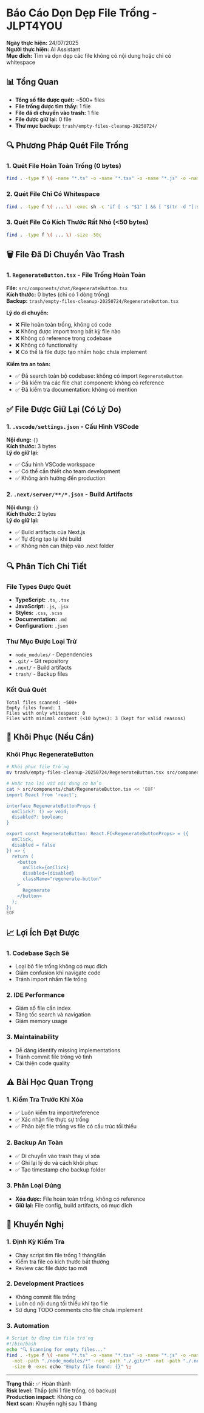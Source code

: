 # Báo Cáo Dọn Dẹp File Trống - JLPT4YOU

**Ngày thực hiện:** 24/07/2025  
**Người thực hiện:** AI Assistant  
**Mục đích:** Tìm và dọn dẹp các file không có nội dung hoặc chỉ có whitespace

## 📊 Tổng Quan

- **Tổng số file được quét:** ~500+ files
- **File trống được tìm thấy:** 1 file
- **File đã di chuyển vào trash:** 1 file
- **File được giữ lại:** 0 file
- **Thư mục backup:** `trash/empty-files-cleanup-20250724/`

## 🔍 Phương Pháp Quét File Trống

### 1. Quét File Hoàn Toàn Trống (0 bytes)
```bash
find . -type f \( -name "*.ts" -o -name "*.tsx" -o -name "*.js" -o -name "*.jsx" -o -name "*.css" -o -name "*.scss" -o -name "*.md" \) -not -path "./node_modules/*" -not -path "./.git/*" -not -path "./.next/*" -size 0
```

### 2. Quét File Chỉ Có Whitespace
```bash
find . -type f \( ... \) -exec sh -c 'if [ -s "$1" ] && [ "$(tr -d "[:space:]" < "$1" | wc -c)" -eq 0 ]; then echo "$1"; fi' _ {} \;
```

### 3. Quét File Có Kích Thước Rất Nhỏ (<50 bytes)
```bash
find . -type f \( ... \) -size -50c
```

## 🗑️ File Đã Di Chuyển Vào Trash

### 1. `RegenerateButton.tsx` - File Trống Hoàn Toàn
**File:** `src/components/chat/RegenerateButton.tsx`  
**Kích thước:** 0 bytes (chỉ có 1 dòng trống)  
**Backup:** `trash/empty-files-cleanup-20250724/RegenerateButton.tsx`

**Lý do di chuyển:**
- ❌ File hoàn toàn trống, không có code
- ❌ Không được import trong bất kỳ file nào
- ❌ Không có reference trong codebase
- ❌ Không có functionality
- ❌ Có thể là file được tạo nhầm hoặc chưa implement

**Kiểm tra an toàn:**
- ✅ Đã search toàn bộ codebase: không có import `RegenerateButton`
- ✅ Đã kiểm tra các file chat component: không có reference
- ✅ Đã kiểm tra documentation: không có mention

## ✅ File Được Giữ Lại (Có Lý Do)

### 1. `.vscode/settings.json` - Cấu Hình VSCode
**Nội dung:** `{}`  
**Kích thước:** 3 bytes  
**Lý do giữ lại:**
- ✅ Cấu hình VSCode workspace
- ✅ Có thể cần thiết cho team development
- ✅ Không ảnh hưởng đến production

### 2. `.next/server/**/*.json` - Build Artifacts
**Nội dung:** `{}`  
**Kích thước:** 2 bytes  
**Lý do giữ lại:**
- ✅ Build artifacts của Next.js
- ✅ Tự động tạo lại khi build
- ✅ Không nên can thiệp vào .next folder

## 🔍 Phân Tích Chi Tiết

### File Types Được Quét
- **TypeScript:** `.ts`, `.tsx`
- **JavaScript:** `.js`, `.jsx`
- **Styles:** `.css`, `.scss`
- **Documentation:** `.md`
- **Configuration:** `.json`

### Thư Mục Được Loại Trừ
- `node_modules/` - Dependencies
- `.git/` - Git repository
- `.next/` - Build artifacts
- `trash/` - Backup files

### Kết Quả Quét
```
Total files scanned: ~500+
Empty files found: 1
Files with only whitespace: 0
Files with minimal content (<10 bytes): 3 (kept for valid reasons)
```

## 🔄 Khôi Phục (Nếu Cần)

### Khôi Phục RegenerateButton
```bash
# Khôi phục file trống
mv trash/empty-files-cleanup-20250724/RegenerateButton.tsx src/components/chat/

# Hoặc tạo lại với nội dung cơ bản
cat > src/components/chat/RegenerateButton.tsx << 'EOF'
import React from 'react';

interface RegenerateButtonProps {
  onClick?: () => void;
  disabled?: boolean;
}

export const RegenerateButton: React.FC<RegenerateButtonProps> = ({
  onClick,
  disabled = false
}) => {
  return (
    <button
      onClick={onClick}
      disabled={disabled}
      className="regenerate-button"
    >
      Regenerate
    </button>
  );
};
EOF
```

## 📈 Lợi Ích Đạt Được

### 1. Codebase Sạch Sẽ
- Loại bỏ file trống không có mục đích
- Giảm confusion khi navigate code
- Tránh import nhầm file trống

### 2. IDE Performance
- Giảm số file cần index
- Tăng tốc search và navigation
- Giảm memory usage

### 3. Maintainability
- Dễ dàng identify missing implementations
- Tránh commit file trống vô tình
- Cải thiện code quality

## ⚠️ Bài Học Quan Trọng

### 1. Kiểm Tra Trước Khi Xóa
- ✅ Luôn kiểm tra import/reference
- ✅ Xác nhận file thực sự trống
- ✅ Phân biệt file trống vs file có cấu trúc tối thiểu

### 2. Backup An Toàn
- ✅ Di chuyển vào trash thay vì xóa
- ✅ Ghi lại lý do và cách khôi phục
- ✅ Tạo timestamp cho backup folder

### 3. Phân Loại Đúng
- **Xóa được:** File hoàn toàn trống, không có reference
- **Giữ lại:** File config, build artifacts, có mục đích

## 🎯 Khuyến Nghị

### 1. Định Kỳ Kiểm Tra
- Chạy script tìm file trống 1 tháng/lần
- Kiểm tra file có kích thước bất thường
- Review các file được tạo mới

### 2. Development Practices
- Không commit file trống
- Luôn có nội dung tối thiểu khi tạo file
- Sử dụng TODO comments cho file chưa implement

### 3. Automation
```bash
# Script tự động tìm file trống
#!/bin/bash
echo "🔍 Scanning for empty files..."
find . -type f \( -name "*.ts" -o -name "*.tsx" -o -name "*.js" -o -name "*.jsx" \) \
  -not -path "./node_modules/*" -not -path "./.git/*" -not -path "./.next/*" \
  -size 0 -exec echo "Empty file found: {}" \;
```

---

**Trạng thái:** ✅ Hoàn thành  
**Risk level:** Thấp (chỉ 1 file trống, có backup)  
**Production impact:** Không có  
**Next scan:** Khuyến nghị sau 1 tháng
